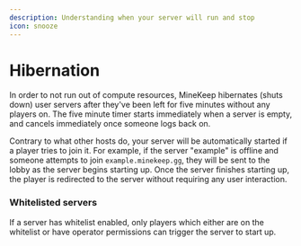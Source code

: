 ```yaml
---
description: Understanding when your server will run and stop
icon: snooze
---
```


# Hibernation

In order to not run out of compute resources, MineKeep hibernates (shuts down) user servers after they've been left for five minutes without any players on. The five minute timer starts immediately when a server is empty, and cancels immediately once someone logs back on.

Contrary to what other hosts do, your server will be automatically started if a player tries to join it. For example, if the server "example" is offline and someone attempts to join `example.minekeep.gg`, they will be sent to the lobby as the server begins starting up. Once the server finishes starting up, the player is redirected to the server without requiring any user interaction.

### Whitelisted servers

If a server has whitelist enabled, only players which either are on the whitelist or have operator permissions can trigger the server to start up.

